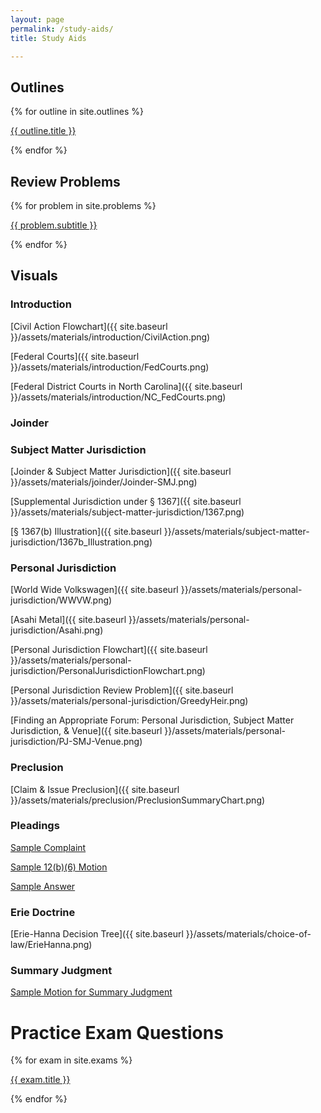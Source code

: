 ```yaml
---
layout: page
permalink: /study-aids/
title: Study Aids

---
```



## Outlines

{% for outline in site.outlines %}
<p><a href="{{ site.baseurl }}{{ outline.url }}">{{ outline.title }}</a></p>
{% endfor %}

## Review Problems

{% for problem in site.problems %}
<p><a href="{{ site.baseurl }}{{ problem.url }}">{{ problem.subtitle }}</a></p>
{% endfor %}

## Visuals

### Introduction

[Civil Action Flowchart]({{ site.baseurl }}/assets/materials/introduction/CivilAction.png)

[Federal Courts]({{ site.baseurl }}/assets/materials/introduction/FedCourts.png)

[Federal District Courts in North Carolina]({{ site.baseurl }}/assets/materials/introduction/NC_FedCourts.png)

### Joinder





### Subject Matter Jurisdiction

[Joinder & Subject Matter Jurisdiction]({{ site.baseurl }}/assets/materials/joinder/Joinder-SMJ.png)

[Supplemental Jurisdiction under § 1367]({{ site.baseurl }}/assets/materials/subject-matter-jurisdiction/1367.png)

[§ 1367(b) Illustration]({{ site.baseurl }}/assets/materials/subject-matter-jurisdiction/1367b_Illustration.png)

### Personal Jurisdiction

[World Wide Volkswagen]({{ site.baseurl }}/assets/materials/personal-jurisdiction/WWVW.png)

[Asahi Metal]({{ site.baseurl }}/assets/materials/personal-jurisdiction/Asahi.png)

[Personal Jurisdiction Flowchart]({{ site.baseurl }}/assets/materials/personal-jurisdiction/PersonalJurisdictionFlowchart.png)

[Personal Jurisdiction Review Problem]({{ site.baseurl }}/assets/materials/personal-jurisdiction/GreedyHeir.png)

[Finding an Appropriate Forum: Personal Jurisdiction, Subject Matter Jurisdiction, & Venue]({{ site.baseurl }}/assets/materials/personal-jurisdiction/PJ-SMJ-Venue.png)

### Preclusion

[Claim & Issue Preclusion]({{ site.baseurl }}/assets/materials/preclusion/PreclusionSummaryChart.png)

### Pleadings 

[Sample Complaint]()

[Sample 12(b)(6) Motion]()

[Sample Answer]()

### Erie Doctrine

[Erie-Hanna Decision Tree]({{ site.baseurl }}/assets/materials/choice-of-law/ErieHanna.png)

### Summary Judgment 

[Sample Motion for Summary Judgment]()

# Practice Exam Questions

{% for exam in site.exams %}
<p><a href="{{ site.baseurl }}{{ exam.url }}">{{ exam.title }}</a></p>
{% endfor %}
